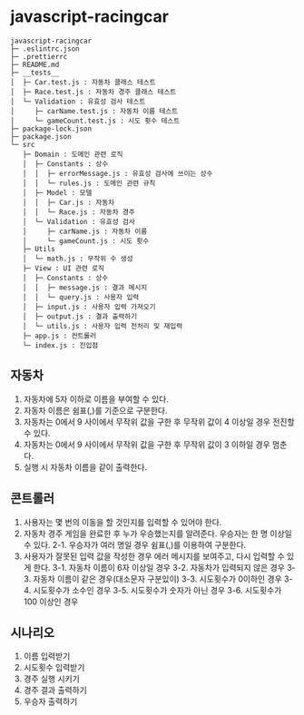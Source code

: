 # javascript-racingcar

```
javascript-racingcar
├─ .eslintrc.json
├─ .prettierrc
├─ README.md
├─ __tests__
│  ├─ Car.test.js : 자동차 클래스 테스트
│  ├─ Race.test.js : 자동차 경주 클래스 테스트
│  └─ Validation : 유효성 검사 테스트
│     ├─ carName.test.js : 자동차 이름 테스트
│     └─ gameCount.test.js : 시도 횟수 테스트
├─ package-lock.json
├─ package.json
└─ src
   ├─ Domain : 도메인 관련 로직
   │  ├─ Constants : 상수
   │  │  ├─ errorMessage.js : 유효성 검사에 쓰이는 상수
   │  │  └─ rules.js : 도메인 관련 규칙
   │  ├─ Model : 모델
   │  │  ├─ Car.js : 자동차
   │  │  └─ Race.js : 자동차 경주
   │  └─ Validation : 유효성 검사
   │     ├─ carName.js : 자동차 이름
   │     └─ gameCount.js : 시도 횟수
   ├─ Utils
   │  └─ math.js : 무작위 수 생성
   ├─ View : UI 관련 로직
   │  ├─ Constants : 상수
   │  │  ├─ message.js : 결과 메시지
   │  │  └─ query.js : 사용자 입력
   │  ├─ input.js : 사용자 입력 가져오기
   │  ├─ output.js : 결과 출력하기
   │  └─ utils.js : 사용자 입력 전처리 및 재입력
   ├─ app.js : 컨트롤러
   └─ index.js : 진입점

```


## 자동차

1. 자동차에 5자 이하로 이름을 부여할 수 있다.
2. 자동차 이름은 쉼표(,)를 기준으로 구분한다.
3. 자동차는 0에서 9 사이에서 무작위 값을 구한 후 무작위 값이 4 이상일 경우 전진할 수 있다.
4. 자동차는 0에서 9 사이에서 무작위 값을 구한 후 무작위 값이 3 이하일 경우 멈춘다.
5. 실행 시 자동차 이름을 같이 출력한다.


## 콘트롤러

1. 사용자는 몇 번의 이동을 할 것인지를 입력할 수 있어야 한다.
2. 자동차 경주 게임을 완료한 후 누가 우승했는지를 알려준다. 우승자는 한 명 이상일 수 있다.
   2-1. 우승자가 여러 명일 경우 쉼표(,)를 이용하여 구분한다.
3. 사용자가 잘못된 입력 값을 작성한 경우 에러 메시지를 보여주고, 다시 입력할 수 있게 한다.
   3-1. 자동차 이름이 6자 이상일 경우
   3-2. 자동차가 입력되지 않은 경우
   3-3. 자동차 이름이 같은 경우(대소문자 구분있이)
   3-3. 시도횟수가 0이하인 경우
   3-4. 시도횟수가 소수인 경우
   3-5. 시도횟수가 숫자가 아닌 경우
   3-6. 시도횟수가 100 이상인 경우

## 시나리오

1. 이름 입력받기
2. 시도횟수 입력받기
3. 경주 실행 시키기
4. 경주 결과 출력하기
5. 우승자 출력하기



